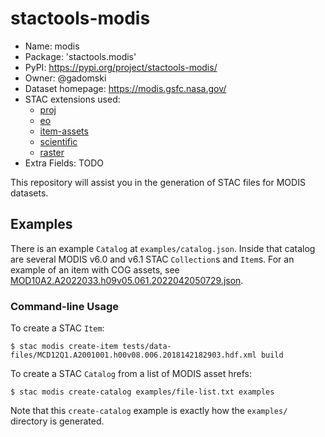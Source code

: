 # stactools-modis

- Name: modis
- Package: 'stactools.modis'
- PyPI: https://pypi.org/project/stactools-modis/
- Owner: @gadomski 
- Dataset homepage: https://modis.gsfc.nasa.gov/
- STAC extensions used:
  - [proj](https://github.com/stac-extensions/projection)
  - [eo](https://github.com/stac-extensions/eo)
  - [item-assets](https://github.com/stac-extensions/item-assets)
  - [scientific](https://github.com/stac-extensions/scientific)
  - [raster](https://github.com/stac-extensions/raster)
- Extra Fields: TODO

This repository will assist you in the generation of STAC files for MODIS datasets. 

## Examples

There is an example `Catalog` at `examples/catalog.json`.
Inside that catalog are several MODIS v6.0 and v6.1 STAC `Collection`s and `Item`s.
For an example of an item with COG assets, see [MOD10A2.A2022033.h09v05.061.2022042050729.json](examples/modis-061/modis-MOD10A2-061/MOD10A2.A2022033.h09v05.061.2022042050729/MOD10A2.A2022033.h09v05.061.2022042050729.json).

### Command-line Usage

To create a STAC `Item`:

```shell
$ stac modis create-item tests/data-files/MCD12Q1.A2001001.h00v08.006.2018142182903.hdf.xml build
```

To create a STAC `Catalog` from a list of MODIS asset hrefs:

```shell
$ stac modis create-catalog examples/file-list.txt examples
```

Note that this `create-catalog` example is exactly how the `examples/` directory is generated.
